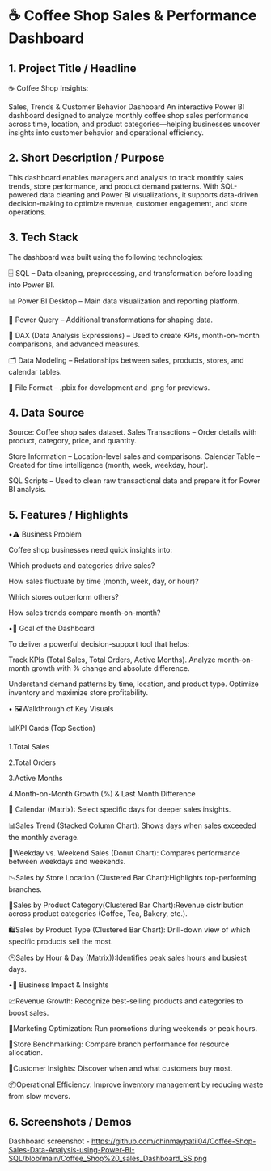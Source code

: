 
# ☕ Coffee Shop Sales & Performance Dashboard


## 1. Project Title / Headline

☕ Coffee Shop Insights:

 Sales, Trends & Customer Behavior Dashboard
An interactive Power BI dashboard designed to analyze monthly coffee shop sales performance across time, location, and product categories—helping businesses uncover insights into customer behavior and operational efficiency.

## 2. Short Description / Purpose

This dashboard enables managers and analysts to track monthly sales trends, store performance, and product demand patterns. With SQL-powered data cleaning and Power BI visualizations, it supports data-driven decision-making to optimize revenue, customer engagement, and store operations.


## 3. Tech Stack

The dashboard was built using the following technologies:

🗄️ SQL – Data cleaning, preprocessing, and transformation before loading into Power BI.

📊 Power BI Desktop – Main data visualization and reporting platform.

📂 Power Query – Additional transformations for shaping data.

🧮 DAX (Data Analysis Expressions) – Used to create KPIs, month-on-month comparisons, and advanced measures.

🗂️ Data Modeling – Relationships between sales, products, stores, and calendar tables.

📁 File Format – .pbix for development and .png for previews.


## 4. Data Source
Source: Coffee shop sales dataset.
Sales Transactions – Order details with product, category, price, and quantity.

Store Information – Location-level sales and comparisons.
Calendar Table – Created for time intelligence (month, week, weekday, hour).

SQL Scripts – Used to clean raw transactional data and prepare it for Power BI analysis.


## 5. Features / Highlights

•⚠️ Business Problem

Coffee shop businesses need quick insights into:

Which products and categories drive sales?

How sales fluctuate by time (month, week, day, or hour)?

Which stores outperform others?

How sales trends compare month-on-month?


•🎯 Goal of the Dashboard

To deliver a powerful decision-support tool that helps:

Track KPIs (Total Sales, Total Orders, Active Months).
Analyze month-on-month growth with % change and absolute difference.

Understand demand patterns by time, location, and product type.
Optimize inventory and maximize store profitability.

• 🖼️Walkthrough of Key Visuals

📊KPI Cards (Top Section)

1.Total Sales

2.Total Orders

 3.Active Months 

 4.Month-on-Month Growth (%) & Last Month Difference

📅 Calendar (Matrix): Select specific days for deeper sales insights.

📊Sales Trend (Stacked Column Chart): Shows days when sales exceeded the monthly average.

🍩Weekday vs. Weekend Sales (Donut Chart): Compares performance between weekdays and weekends.

📉Sales by Store Location (Clustered Bar Chart):Highlights top-performing branches.

🛒Sales by Product Category(Clustered Bar Chart):Revenue distribution across product categories (Coffee, Tea, Bakery, etc.).

🛍️Sales by Product Type (Clustered Bar Chart): Drill-down view of which specific products sell the most.

🕒Sales by Hour & Day (Matrix)):Identifies peak sales hours and busiest days.

•🚀 Business Impact & Insights

💹Revenue Growth: Recognize best-selling products and categories to boost sales.

🎯Marketing Optimization: Run promotions during weekends or peak hours.

🏪Store Benchmarking: Compare branch performance for resource allocation.

👥Customer Insights: Discover when and what customers buy most.

📦Operational Efficiency: Improve inventory management by reducing waste from slow movers.


## 6. Screenshots / Demos

Dashboard screenshot - https://github.com/chinmaypatil04/Coffee-Shop-Sales-Data-Analysis-using-Power-BI-SQL/blob/main/Coffee_Shop%20_sales_Dashboard_SS.png